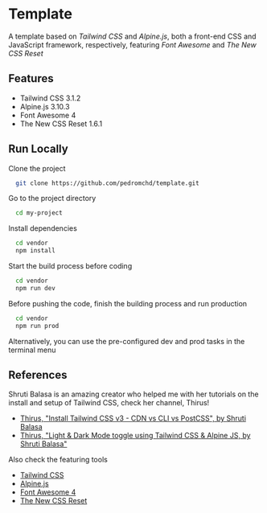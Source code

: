 
# Template

A template based on _Tailwind CSS_ and _Alpine.js_, both a front-end CSS and JavaScript framework, respectively, featuring _Font Awesome_ and _The New CSS Reset_

## Features

- Tailwind CSS 3.1.2
- Alpine.js 3.10.3
- Font Awesome 4
- The New CSS Reset 1.6.1

## Run Locally

Clone the project

```bash
  git clone https://github.com/pedromchd/template.git
```

Go to the project directory

```bash
  cd my-project
```

Install dependencies

```bash
  cd vendor
  npm install
```

Start the build process before coding

```bash
  cd vendor
  npm run dev
```

Before pushing the code, finish the building process and run production

```bash
  cd vendor
  npm run prod
```

Alternatively, you can use the pre-configured dev and prod tasks in the terminal menu

## References

Shruti Balasa is an amazing creator who helped me with her tutorials on the install and setup of Tailwind CSS, check her channel, Thirus!

- [Thirus, "Install Tailwind CSS v3 - CDN vs CLI vs PostCSS", by Shruti Balasa](https://youtu.be/h9Zun41-Ozc)
- [Thirus, "Light & Dark Mode toggle using Tailwind CSS & Alpine JS, by Shruti Balasa"](https://youtu.be/NvoYr7eQ2Xo)

Also check the featuring tools

- [Tailwind CSS](https://tailwindcss.com/)
- [Alpine.js](https://alpinejs.dev/)
- [Font Awesome 4](https://fontawesome.com/v4/)
- [The New CSS Reset](https://elad2412.github.io/the-new-css-reset/)

